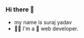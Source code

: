 ### Hi there 👋

- my name is suraj yadav
- 💁‍♂️ I'm a 🤖 web developer.




<!-- [![Top Langs](https://github-readme-stats.vercel.app/api/top-langs/?username=rohanSoni2033)](https://github.com/rohanSoni2033/github-readme-stats)

Here are some ideas to get you started:

- 🔭 I’m currently working on ...
- 🌱 I’m currently learning ...
- 👯 I’m looking to collaborate on ...
- 🤔 I’m looking for help with ...
- 💬 Ask me about ...
- 📫 How to reach me: ...
- 😄 Pronouns: ...
- ⚡ Fun fact: ...
-->

